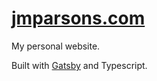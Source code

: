 # [jmparsons.com](https://www.jmparsons.com/)

My personal website.

Built with [Gatsby](https://www.gatsbyjs.org/) and Typescript.
